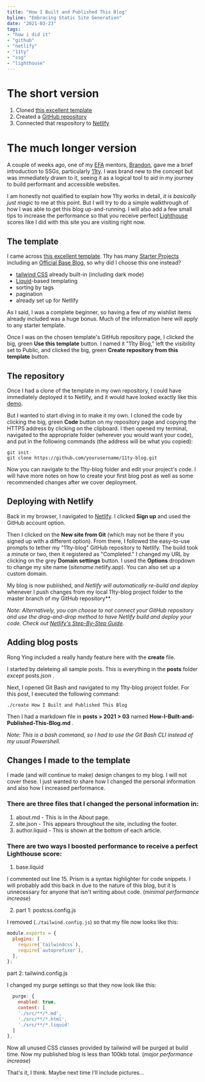 ```yaml
---
title: "How I Built and Published This Blog"
byline: "Embracing Static Site Generation"
date: "2021-03-23"
tags:
- "how i did it"
- "github"
- "netlify"
- "11ty"
- "ssg"
- "lighthouse"
---
```

# The short version
1. Cloned [this excellent template](https://github.com/kohrongying/11ty-blog-starter)
2. Created a [GitHub repository](https://github.com/gubcodes/11ty-blog)
3. Connected that respository to [Netlify](https://www.netlify.com/)

# The much longer version
A couple of weeks ago, one of my [EFA](https://elevenfifty.org/) mentors, [Brandon](https://bsteph.com/), gave me a brief introduction to SSGs, particularly [11ty](https://11ty.dev). I was brand new to the concept but was immediately drawn to it, seeing it as a logical tool to aid in my journey to build performant and accessible websites. 


I am honestly not qualified to explain how 11ty works in detail, *it is basically just magic* to me at this point. But I will try to do a simple walkthrough of how I was able to get this blog up-and-running. I will also add a few small tips to increase the performance so that you receive perfect [Lighthouse](https://developers.google.com/web/tools/lighthouse) scores like I did with this site you are visiting right now.

## The template
I came across [this excellent template](https://github.com/kohrongying/11ty-blog-starter). 11ty has many [Starter Projects](https://www.11ty.dev/docs/starter/) including an [Official Base Blog](https://github.com/11ty/eleventy-base-blog), so why did I choose this one instead?
- [tailwind CSS](https://tailwindcss.com/) already built-in (including dark mode)
- [Liquid](https://shopify.github.io/liquid/basics/introduction/)-based templating
- sorting by tags
- pagination
- already set up for Netlify

As I said, I was a complete beginner, so having a few of my wishlist items already included was a huge bonus. Much of the information here will apply to any starter template.

Once I was on the chosen template's GitHub repository page, I clicked the big, green **Use this template** button. I named it "11ty Blog," left the visibility set to Public, and clicked the big, green **Create repository from this template** button.

## The repository
Once I had a clone of the template in my own repository, I could have immediately deployed it to Netlify, and it would have looked exactly like this [demo](https://eleventy.rongying.co/).

But I wanted to start diving in to make it my own. I cloned the code by clicking the big, green **Code** button on my repository page and copying the HTTPS address by clicking on the clipboard. I then opened my terminal, navigated to the appropriate folder (wherever you would want your code), and put in the following commands (the address will be what you copied):

```
git init
git clone https://github.com/yourusername/11ty-blog.git
```

Now you can navigate to the 11ty-blog folder and edit your project's code. I will have more notes on how to create your first blog post as well as some recommended changes after we cover deployment.

## Deploying with Netlify
Back in my browser, I navigated to [Netlify](https://www.netlify.com/). I clicked **Sign up** and used the GitHub account option.

Then I clicked on the **New site from Git** (which may not be there if you signed up with a different option). From there, I followed the easy-to-use prompts to tether my "11ty-blog" GitHub repository to Netlify. The build took a minute or two, then it registered as "Completed." I changed my URL by clicking on the grey **Domain settings** button. I used the **Options** dropdown to change my site name (*sitename*.netlify.app). You can also set up a custom domain.

My blog is now published, and *Netlify will automatically re-build and deploy* whenever I push changes from my local 11ty-blog project folder to the master branch of my GitHub repository**.

*Note: Alternatively, you can choose to not connect your GitHub repository and use the drag-and-drop method to have Netlify build and deploy your code. Check out [Netlify's Step-By-Step Guide](https://www.netlify.com/blog/2016/09/29/a-step-by-step-guide-deploying-on-netlify/).*

## Adding blog posts

Rong Ying included a really handy feature here with the **create** file.

I started by deleteing all sample posts. This is everything in the **posts** folder *except* posts.json .

Next, I opened Git Bash and navigated to my 11ty-blog project folder. For this post, I executed the following command:

```
./create How I Built and Published This Blog
```
Then I had a markdown file in **posts > 2021 > 03** named **How-I-Built-and-Published-This-Blog[]().md** .

*Note: This is a bash command, so I had to use the Git Bash CLI instead of my usual Powershell.*

## Changes I made to the template
I made (and will continue to make) design changes to my blog. I will not cover these. I just wanted to share how I changed the personal information and also how I increased performance.

### There are three files that I changed the personal information in:
1. about.[]()md - This is in the About page.
2. site.json - This appears throughout the site, including the footer.
3. author.liquid - This is shown at the bottom of each article.

### There are two ways I boosted performance to receive a perfect Lighthouse score:
1. base.liquid

I commented out line 15. Prism is a syntax highlighter for code snippets. I will probably add this back in due to the nature of this blog, but it is unnecessary for anyone that isn't writing about code. 
(*minimal performance increase*)

2. part 1: postcss.config.js

I removed (`./tailwind.config.js`) so that my file now looks like this:
```javascript
module.exports = {
  plugins: [
    require(`tailwindcss`),
    require(`autoprefixer`),
  ],
};
```

part 2: tailwind.config.js

I changed my purge settings so that they now look like this:
```javascript
  purge: {
    enabled: true,
    content: [
    './src/**/*.md',
    './src/**/*.html',
    './src/**/*.liquid'
  ]
},
```
Now all unused CSS classes provided by tailwind will be purged at build time. Now my published blog is less than 100kb total.
(*major performance increase*)

That's it, I think. Maybe next time I'll include pictures...

<!-- excerpt -->